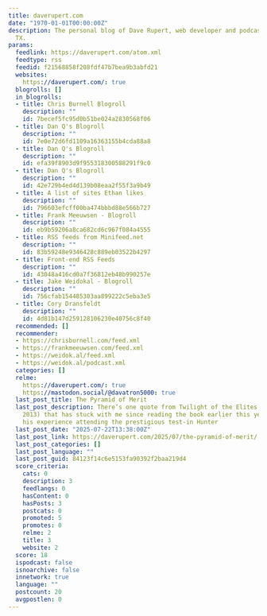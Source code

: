```yaml
---
title: daverupert.com
date: "1970-01-01T00:00:00Z"
description: The personal blog of Dave Rupert, web developer and podcaster from Austin,
  TX.
params:
  feedlink: https://daverupert.com/atom.xml
  feedtype: rss
  feedid: f21568858f208fdf47b7bea9b3abfd21
  websites:
    https://daverupert.com/: true
  blogrolls: []
  in_blogrolls:
  - title: Chris Burnell Blogroll
    description: ""
    id: 7becef5fc95d0b51be024a2830568f06
  - title: Dan Q's Blogroll
    description: ""
    id: 7e0e72d6fd1109a16363155b4cda88a8
  - title: Dan Q's Blogroll
    description: ""
    id: efa39f8903d9f955318300588291f9c0
  - title: Dan Q's Blogroll
    description: ""
    id: 42e729b4ed4d139b08eaa2f55f3a9b49
  - title: A list of sites Ethan likes
    description: ""
    id: 796603efcff00ba474bbbd88e566b727
  - title: Frank Meeuwsen - Blogroll
    description: ""
    id: eb9b59206a8ca682cd6c967f084a4555
  - title: RSS feeds from Minifeed.net
    description: ""
    id: 83b59248e9346428c889eb03522b4297
  - title: Front-end RSS Feeds
    description: ""
    id: 43048a416cd0a7f36812eb48b990257e
  - title: Jake Weidokal - Blogroll
    description: ""
    id: 756cfab154485303aa899222c5eba3e5
  - title: Cory Dransfeldt
    description: ""
    id: 4d81b147d259128106230e40756c8f40
  recommended: []
  recommender:
  - https://chrisburnell.com/feed.xml
  - https://frankmeeuwsen.com/feed.xml
  - https://weidok.al/feed.xml
  - https://weidok.al/podcast.xml
  categories: []
  relme:
    https://daverupert.com/: true
    https://mastodon.social/@davatron5000: true
  last_post_title: The Pyramid of Merit
  last_post_description: There’s one quote from Twilight of the Elites (Chris Hayes,
    2013) that has stuck with me since reading the book earlier this year. In sharing
    his experience attending the prestigious test-in Hunter
  last_post_date: "2025-07-22T13:38:00Z"
  last_post_link: https://daverupert.com/2025/07/the-pyramid-of-merit/
  last_post_categories: []
  last_post_language: ""
  last_post_guid: 84123f14c6e5153fa90392f2baa219d4
  score_criteria:
    cats: 0
    description: 3
    feedlangs: 0
    hasContent: 0
    hasPosts: 3
    postcats: 0
    promoted: 5
    promotes: 0
    relme: 2
    title: 3
    website: 2
  score: 18
  ispodcast: false
  isnoarchive: false
  innetwork: true
  language: ""
  postcount: 20
  avgpostlen: 0
---
```


